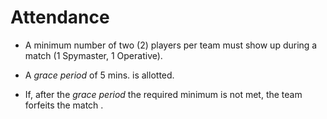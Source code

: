 # Attendance

- A minimum number of two (2) players per team must show up during a match (1 Spymaster, 1 Operative).

- A _grace period_ of 5 mins. is allotted.

- If, after the _grace period_ the required minimum is not met, the team forfeits the match .
